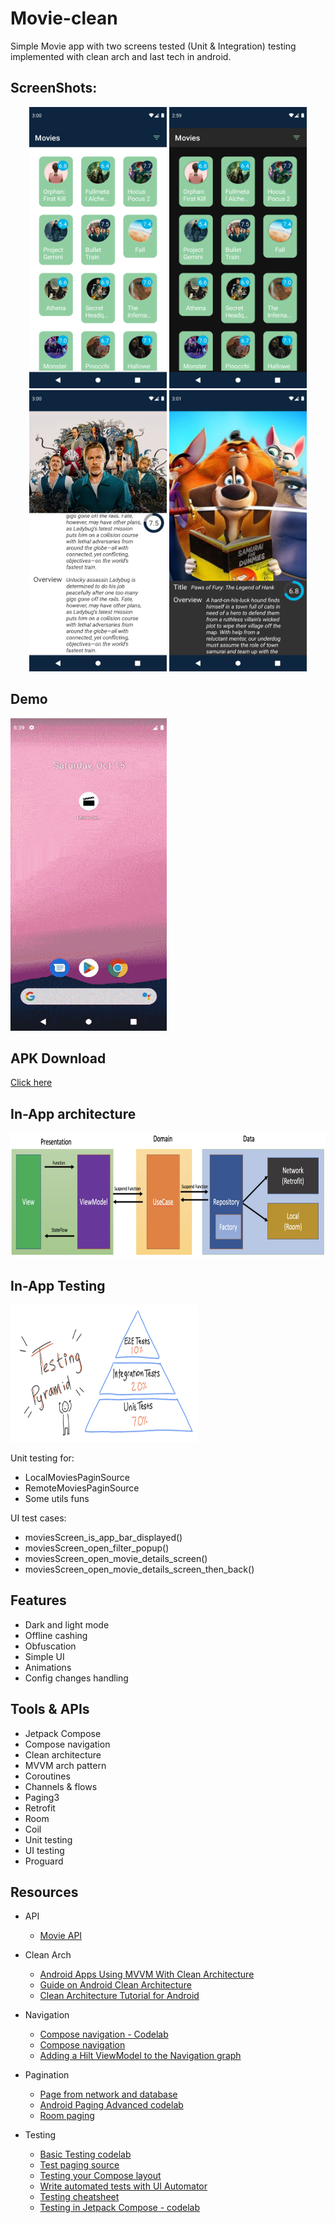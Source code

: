# Movie-clean
Simple Movie app with two screens tested (Unit &amp; Integration) testing implemented with clean arch and last tech in android.

## ScreenShots:
<p align="center">
  <img src="img/1.png" height="450" width="220">
  <img src="img/2.png" height="450" width="220">
  <img src="img/3.png" height="450" width="220">
  <img src="img/4.png" height="450" width="220">
</p>

## Demo
<p>
  <img src="img/demo.gif" height="500" width="250">
</p>


## APK Download
[Click here](https://drive.google.com/file/d/15yxJwuv35lZ2-g77FJnGheyvP9xcccKq/view?usp=sharing)


## In-App architecture
<p>
  <img src="img/arch.png" height="200" width="900">
</p>

## In-App Testing
<p>
  <img src="img/testing.png" height="220" width="300">
</p>

Unit testing for:
- LocalMoviesPaginSource
- RemoteMoviesPaginSource
- Some utils funs

UI test cases:
- moviesScreen_is_app_bar_displayed()
- moviesScreen_open_filter_popup()
- moviesScreen_open_movie_details_screen()
- moviesScreen_open_movie_details_screen_then_back()


## Features
- Dark and light mode
- Offline cashing
- Obfuscation
- Simple UI
- Animations
- Config changes handling

## Tools & APIs
- Jetpack Compose
- Compose navigation
- Clean architecture
- MVVM arch pattern
- Coroutines
- Channels & flows
- Paging3
- Retrofit
- Room
- Coil
- Unit testing
- UI testing 
- Proguard


## Resources
- API
  - [Movie API](https://www.themoviedb.org/documentation/api)
  
- Clean Arch
  - [Android Apps Using MVVM With Clean Architecture](https://www.toptal.com/android/android-apps-mvvm-with-clean-architecture)
  - [Guide on Android Clean Architecture](https://mirror-medium.com/?m=https://medium.com/android-dev-hacks/detailed-guide-on-android-clean-architecture-9eab262a9011&xt=true)
  - [Clean Architecture Tutorial for Android](https://www.raywenderlich.com/3595916-clean-architecture-tutorial-for-android-getting-started)

- Navigation
  - [Compose navigation - Codelab](https://developer.android.com/codelabs/jetpack-compose-navigation#5)
  - [Compose navigation](https://developer.android.com/jetpack/compose/navigation)
  - [Adding a Hilt ViewModel to the Navigation graph](https://proandroiddev.com/jetpack-compose-adding-a-hilt-viewmodel-to-navigation-28cdc95e28bb)

- Pagination
  - [Page from network and database](https://developer.android.com/topic/libraries/architecture/paging/v3-network-db)
  - [Android Paging Advanced codelab](https://developer.android.com/codelabs/android-paging#0) 
  - [Room paging](https://genicsblog.com/gouravkhunger/pagination-in-android-room-database-using-the-paging-3-library) 
  
  
- Testing
  - [Basic Testing codelab](https://developer.android.com/codelabs/advanced-android-kotlin-training-testing-test-doubles#0)
  - [Test paging source](https://medium.com/@mohamed.gamal.elsayed/android-how-to-test-paging-3-pagingsource-433251ade028)
  - [Testing your Compose layout](https://developer.android.com/jetpack/compose/testing#assertions)
  - [Write automated tests with UI Automator](https://developer.android.com/training/testing/other-components/ui-automator)
  - [Testing cheatsheet](https://developer.android.com/jetpack/compose/testing-cheatsheet)
  - [Testing in Jetpack Compose - codelab](https://developer.android.com/codelabs/jetpack-compose-testing)

